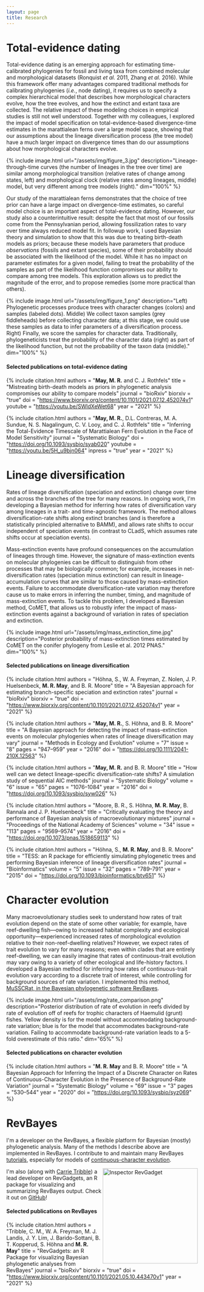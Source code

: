 ```yaml
---
layout: page
title: Research
---
```


# Total-evidence dating

Total-evidence dating is an emerging approach for estimating time-calibrated phylogenies for fossil and living taxa from combined molecular and morphological datasets (Ronquist _et al._ 2011, Zhang _et al._ 2016).
While this framework offer many advantages compared traditional methods for calibrating phylogenies (_i.e._, node dating), it requires us to specify a complex hierarchical model that describes how morphological characters evolve, how the tree evolves, and how the extinct and extant taxa are collected.
The relative impact of these modeling choices in empirical studies is still not well understood.
Together with my colleagues, I explored the impact of model specification on total-evidence-based divergence-time estimates in the marattialean ferns over a large model space, showing that our assumptions about the lineage diversification process (the tree model) have a much larger impact on divergence times than do our assumptions about how morphological characters evolve.
 
{% include image.html 
	url="/assets/img/figure_3.jpg" 
	description="Lineage-through-time curves (the number of lineages in the tree over time) are similar among morphological transition (relative rates of change among states, left) and morphological clock (relative rates among lineages, middle) model, but very different among tree models (right)."
	dim="100%"
%}

Our study of the marattialean ferns demonstrates that the choice of tree prior can have a large impact on divergence-time estimates, so careful model choice is an important aspect of total-evidence dating.
However, our study also a counterintuitive result: despite the fact that most of our fossils come from the Pennsylvanian period, allowing fossilization rates to vary over time always reduced model fit.
In followup work, I used Bayesian theory and simulation to show that this was due to treating birth-death models as priors; because these models have parameters that produce <i>observations</i> (fossils and extant species), some of their probability should be associated with the likelihood of the model.
While it has no impact on parameter estimates for a given model, failing to treat the probability of the samples as part of the likelihood function compromises our ability to compare among tree models.
This exploration allows us to predict the magnitude of the error, and to propose remedies (some more practical than others).

{% include image.html 
	url="/assets/img/figure_1.png" 
	description="Left) Phylogenetic processes produce trees with character changes (colors) and samples (labeled dots). Middle) We collect taxon samples (grey fiddleheads) before collecting character data; at this stage, we could use these samples as data to infer parameters of a diversification process. Right) Finally, we score the samples for character data. Traditionally, phylogeneticists treat the probability of the character data (right) as part of the likelihood function, but not the probability of the taxon data (middle)."
	dim="100%"
%}

#### Selected publications on total-evidence dating

{% include citation.html
	authors = "<b>May, M. R.</b> and C. J. Rothfels"
	title   = "Mistreating birth-death models as priors in phylogenetic analysis compromises our ability to compare models"
	journal = "bioRxiv"
	biorxiv = "true"
	doi     = "https://www.biorxiv.org/content/10.1101/2021.07.12.452074v1"
	youtube = "https://youtu.be/SWldXeWet68"
	year    = "2021"
%}

{% include citation.html
	authors = "<b>May, M. R.</b>, D.L. Contreras, M. A. Sundue, N. S. Nagalingum, C. V. Looy,  and C. J. Rothfels"
	title   = "Inferring the Total-Evidence Timescale of Marattialean Fern Evolution in the Face of Model Sensitivity"
	journal = "Systematic Biology"
	doi     = "https://doi.org/10.1093/sysbio/syab020"
	youtube = "https://youtu.be/5H_u9bjn064"
	inpress = "true"
	year    = "2021"
%}

# Lineage diversification

Rates of lineage diversification (speciation and extinction) change over time and across the branches of the tree for many reasons.
In ongoing work, I'm developing a Bayesian method for inferring how rates of diversification vary among lineages in a trait- and time-agnostic framework. The method allows diversification-rate shifts along extinct branches (and is therefore a statistically principled alternative to BAMM), and allows rate shifts to occur independent of speciation events (in contrast to CLadS, which assumes rate shifts occur at speciation events).

Mass-extinction events have profound consequences on the accumulation of lineages through time.
However, the signature of mass-extinction events on molecular phylogenies can be difficult to distinguish from other processes that may be biologically common; for example, increases in net-diversification rates (speciation minus extinction) can result in lineage-accumulation curves that are similar to those caused by mass-extinction events.
Failure to accommodate diversification-rate variation may therefore cause us to make errors in inferring the number, timing, and magnitude of mass-extinction events.
To tackle this problem, I developed a Bayesian method, CoMET, that allows us to robustly infer the impact of mass-extinction events against a background of variation in rates of speciation and extinction.

{% include image.html 
	url="/assets/img/mass_extinction_time.jpg" 
	description="Posterior probability of mass-extinction times estimated by CoMET on the conifer phylogeny from Leslie et al. 2012 PNAS."
	dim="100%"
%}

#### Selected publications on lineage diversification

{% include citation.html
	authors = "Höhna, S., W. A. Freyman, Z. Nolen, J. P. Huelsenbeck, <b>M. R. May</b>, and B. R. Moore"
	title   = "A Bayesian approach for estimating branch-specific speciation and extinction rates"
	journal = "bioRxiv"
	biorxiv = "true"
	doi     = "https://www.biorxiv.org/content/10.1101/2021.07.12.452074v1"
	year    = "2021"
%}

{% include citation.html
	authors = "<b>May, M. R.</b>, S. Höhna, and B. R. Moore"
	title   = "A Bayesian approach for detecting the impact of mass-extinction events on molecular phylogenies when rates of lineage diversification may vary"
	journal = "Methods in Ecology and Evolution"
	volume  = "7"
	issue   = "8"
	pages   = "947–959"
	year    = "2016"
	doi     = "https://doi.org/10.1111/2041-210X.12563"
%}

{% include citation.html
	authors = "<b>May, M. R.</b> and B. R. Moore"
	title   = "How well can we detect lineage-specific diversification-rate shifts? A simulation study of sequential AIC methods"
	journal = "Systematic Biology"
	volume  = "6"
	issue   = "65"
	pages   = "1076–1084"
	year    = "2016"
	doi     = "https://doi.org/10.1093/sysbio/syw026"
%}

{% include citation.html
	authors = "Moore, B. R., S. Höhna, <b>M. R. May</b>, B. Rannala and J. P. Huelsenbeck"
	title   = "Critically evaluating the theory and performance of Bayesian analysis of macroevolutionary mixtures"
	journal = "Proceedings of the National Academy of Sciences"
	volume  = "34"
	issue   = "113"
	pages   = "9569–9574"
	year    = "2016"
	doi     = "https://doi.org/10.1073/pnas.1518659113"
%}

{% include citation.html
	authors = "Höhna, S., <b>M. R. May</b>, and B. R. Moore"
	title   = "TESS: an R package for efficiently simulating phylogenetic trees and performing Bayesian inference of lineage diversification rates"
	journal = "Bioinformatics"
	volume  = "5"
	issue   = "32"
	pages   = "789–791"
	year    = "2015"
	doi     = "https://doi.org/10.1093/bioinformatics/btv651"
%}

# Character evolution

Many macroevolutionary studies seek to understand how rates of trait evolution depend on the state of some other variable; for example, have reef-dwelling fish—owing to increased habitat complexity and ecological opportunity—experienced increased rates of morphological evolution relative to their non-reef-dwelling relatives? 
However, we expect rates of trait evolution to vary for many reasons; even within clades that are entirely reef-dwelling, we can easily imagine that rates of continuous-trait evolution may vary owing to a variety of other ecological and life-history factors.
I developed a Bayesian method for inferring how rates of continuous-trait evolution vary according to a discrete trait of interest, while controlling for background sources of rate variation.
I implemented this method, [MuSSCRat, in the Bayesian phylogenetic software RevBayes](https://revbayes.github.io/tutorials/cont_traits/state_dependent_bm.html).

{% include image.html 
	url="/assets/img/rate_comparison.png" 
	description="Posterior distribution of rate of evolution in reefs divided by rate of evolution off of reefs for trophic characters of Haemulid (grunt) fishes. Yellow density is for the model without accommodating background-rate variation; blue is for the model that accommodates background-rate variation. Failing to accommodate background-rate variation leads to a 5-fold overestimate of this ratio."
	dim="65%"
%}

#### Selected publications on character evolution

{% include citation.html
	authors = "<b>M. R. May</b> and B. R. Moore"
	title   = "A Bayesian Approach for Inferring the Impact of a Discrete Character on Rates of Continuous-Character Evolution in the Presence of Background-Rate Variation"
	journal = "Systematic Biology"
	volume  = "69"
	issue   = "3"
	pages   = "530–544"
	year    = "2020"
	doi     = "https://doi.org/10.1093/sysbio/syz069"
%}

# RevBayes

I'm a developer on the RevBayes, a flexible platform for Bayesian (mostly) phylogenetic analysis.
Many of the methods I describe above are implemented in RevBayes.
I contribute to and maintain many RevBayes [tutorials](https://revbayes.github.io/tutorials/), especially for models of [continuous-character evolution](https://revbayes.github.io/tutorials/cont_traits/cont_trait_intro.html).

<img align="right" src="https://raw.githubusercontent.com/cmt2/RevGadgets/master/inst/hex_sticker.png" alt="Inspector RevGadget" width="250"/>

I'm also (along with [Carrie Tribble](https://carrietribble.weebly.com/)) a lead developer on RevGadgets, an R package for visualizing and summarizing RevBayes output. Check it out on [GitHub](https://github.com/cmt2/RevGadgets)!

#### Selected publications on RevBayes

{% include citation.html
	authors = "Tribble, C. M., W. A. Freyman, M. J. Landis, J. Y. Lim, J. Barido-Sottani, B. T. Kopperud, S. Höhna and <b>M. R. May</b>"
	title   = "RevGadgets: an R Package for visualizing Bayesian phylogenetic analyses from RevBayes"
	journal = "bioRxiv"
	biorxiv = "true"
	doi     = "https://www.biorxiv.org/content/10.1101/2021.05.10.443470v1"
	year    = "2021"
%}
